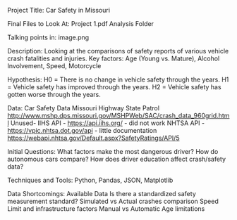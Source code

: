 Project Title:
Car Safety in Missouri

Final Files to Look At:
Project 1.pdf
Analysis Folder

Talking points in:
image.png

Description:
Looking at the comparisons of safety reports of various vehicle crash fatalities and injuries.
Key factors: Age (Young vs. Mature), Alcohol Involvement, Speed, Motorcycle

Hypothesis:
H0 = There is no change in vehicle safety through the years.
H1 = Vehicle safety has improved through the years.
H2 = Vehicle safety has gotten worse through the years.

Data:
Car Safety Data
Missouri Highway State Patrol
http://www.mshp.dps.missouri.gov/MSHPWeb/SAC/crash_data_960grid.html
Unused-
IIHS API - https://api.iihs.org/ - did not work
NHTSA API - https://vpic.nhtsa.dot.gov/api - little documentation
https://webapi.nhtsa.gov/Default.aspx?SafetyRatings/API/5

Initial Questions:
What factors make the most dangerous driver?
How do autonomous cars compare?
How does driver education affect crash/safety data?

Techniques and Tools:
Python, Pandas, JSON, Matplotlib

Data Shortcomings:
Available Data
Is there a standardized safety measurement standard?
Simulated vs Actual crashes comparison
Speed Limit and infrastructure factors
Manual vs Automatic
Age limitations
